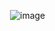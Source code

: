               ![image](https://github.com/user-attachments/assets/7635e34f-894c-4e6f-8b7d-bc743979c247)



            ⠀
